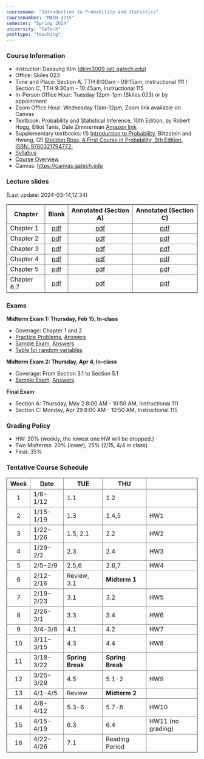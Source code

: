 ```yaml
---
coursename: "Introduction to Probability and Statistics"
coursenumber: "MATH 3215"
semester: "Spring 2024"
university: "GaTech"
posttype: "teaching"
---
```


### Course Information
- Instructor: Daesung Kim ([dkim3009 (at) gatech.edu](mailto:dkim3009@gatech.edu))
- Office: Skiles 023
- Time and Place: Section A, TTH 8:00am - 09:15am, Instructional 111 / Section C, TTH 9:30am - 10:45am, Instructional 115
- In-Person Office Hour: Tuesday 12pm-1pm (Skiles 023) or by appointment
- Zoom Office Hour: Wednesday 11am-12pm, Zoom link available on Canvas
- Textbook: Probability and Statistical Inference, 10th Edition, by Robert Hogg, Elliot Tanis, Dale Zimmerman [Amazon link](https://www.amazon.com/Probability-Statistical-Inference-10th-Robert/dp/013518939X/ref=sr_1_1?crid=39JDK8C3NXWKO&keywords=Probability+and+Statistical+Inference&qid=1683810320&s=books&sprefix=probability+and+statistical+inference%2Cstripbooks%2C67&sr=1-1)
- Supplementary textbooks: 
    (1) [Introduction to Probability](http://probabilitybook.net), Blitzstein and Hwang, 
    (2) [Sheldon Ross, A First Course in Probability, 9th Edition, ISBN: 9780321794772.](https://www.amazon.com/First-Course-Probability-9th/dp/032179477X)
- [Syllabus](syllabus.pdf)
- [Course Overview](m3215-overview.pdf)
- Canvas: https://canvas.gatech.edu

### Lecture slides
(Last update: 2024-03-14,12:34)

| Chapter     | Blank                         | Annotated (Section A)     | Annotated (Section C)     |
| -           | :-:                           | :-:                       | :-:                       |
| Chapter 1   | [pdf](m3215-chap1-blank.pdf)  | [pdf](m3215-chap1-A.pdf)  | [pdf](m3215-chap1-C.pdf)  |
| Chapter 2   | [pdf](m3215-chap2-blank.pdf)  | [pdf](m3215-chap2-A.pdf)  | [pdf](m3215-chap2-C.pdf)  |
| Chapter 3   | [pdf](m3215-chap3-blank.pdf)  | [pdf](m3215-chap3-A.pdf)  | [pdf](m3215-chap3-C.pdf)  |
| Chapter 4   | [pdf](m3215-chap4-blank.pdf)  | [pdf](m3215-chap4-A.pdf)  | [pdf](m3215-chap4-C.pdf)  |
| Chapter 5   | [pdf](m3215-chap5-blank.pdf)  | [pdf](m3215-chap5-A.pdf)  | [pdf](m3215-chap5-C.pdf)  |
| Chapter 6,7 | [pdf](m3215-chap67-blank.pdf) | [pdf](m3215-chap67-A.pdf) | [pdf](m3215-chap67-C.pdf) |

### Exams
**Midterm Exam 1: Thursday, Feb 15, In-class**
- Coverage: Chapter 1 and 2
- [Practice Problems](m3215-exam1-practice.pdf), [Answers](m3215-exam1-practice-ans.pdf)
- [Sample Exam](m3215-exam-1-sm23.pdf), [Answers](m3215-exam-1-sm23-ans.pdf)
- [Table for random variables](m3215-distribution-1.pdf)

**Midterm Exam 2: Thursday, Apr 4, In-class**
- Coverage: From Section 3.1 to Section 5.1 
- [Sample Exam](m3215-exam-2-sm23.pdf), [Answers](m3215-exam-2-sm23-sol.pdf)

**Final Exam**
- Section A: Thursday, May 2 8:00 AM - 10:50 AM, Instructional 111
- Section C: Monday, Apr 29 8:00 AM - 10:50 AM, Instructional 115

### Grading Policy

- HW: 20% (weekly, the lowest one HW will be dropped.)
- Two Midterms: 20% (lower), 25% (2/15, 4/4 in class)
- Final: 35% 

### Tentative Course Schedule
| Week | Date      | TUE              | THU              |                   |
| :-:  | -         | -                | -                | -                 |
| 1    | 1/8-1/12  | 1.1              | 1.2              |                   |
| 2    | 1/15-1/19 | 1.3              | 1.4,5            | HW1               |
| 3    | 1/22-1/26 | 1.5, 2.1         | 2.2              | HW2               |
| 4    | 1/29-2/2  | 2.3              | 2.4              | HW3               |
| 5    | 2/5-2/9   | 2.5,6            | 2.6,7            | HW4               |
| 6    | 2/12-2/16 | Review, 3.1      | **Midterm 1**    |                   |
| 7    | 2/19-2/23 | 3.1              | 3.2              | HW5               |
| 8    | 2/26-3/1  | 3.3              | 3.4              | HW6               |
| 9    | 3/4-3/8   | 4.1              | 4.2              | HW7               |
| 10   | 3/11-3/15 | 4.3              | 4.4              | HW8               |
| 11   | 3/18-3/22 | **Spring Break** | **Spring Break** |                   |
| 12   | 3/25-3/29 | 4.5              | 5.1-2            | HW9               |
| 13   | 4/1-4/5   | Review           | **Midterm 2**    |                   |
| 14   | 4/8-4/12  | 5.3-6            | 5.7-8            | HW10              |
| 15   | 4/15-4/19 | 6.3              | 6.4              | HW11 (no grading) |
| 16   | 4/22-4/26 | 7.1              | Reading Period   |                   |


<style>
table, th, td {
  border: 1px solid #777;
  border-collapse: collapse;
}
</style>

